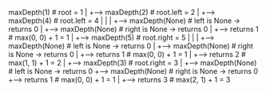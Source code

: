 maxDepth(1)  # root = 1
   |
   +--> maxDepth(2)  # root.left = 2
          |
          +--> maxDepth(4)  # root.left = 4
          |     |
          |     +--> maxDepth(None)  # left is None -> returns 0
          |     +--> maxDepth(None)  # right is None -> returns 0
          |     +--> returns 1  # max(0, 0) + 1 = 1
          |
          +--> maxDepth(5)  # root.right = 5
          |     |
          |     +--> maxDepth(None)  # left is None -> returns 0
          |     +--> maxDepth(None)  # right is None -> returns 0
          |     +--> returns 1  # max(0, 0) + 1 = 1
          |
          +--> returns 2  # max(1, 1) + 1 = 2
   |
   +--> maxDepth(3)  # root.right = 3
          |
          +--> maxDepth(None)  # left is None -> returns 0
          +--> maxDepth(None)  # right is None -> returns 0
          +--> returns 1  # max(0, 0) + 1 = 1
   |
   +--> returns 3  # max(2, 1) + 1 = 3

